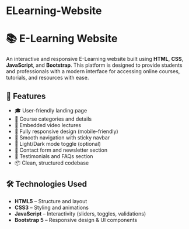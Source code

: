 ﻿# ELearning-Website
# 📚 E-Learning Website

An interactive and responsive E-Learning website built using **HTML**, **CSS**, **JavaScript**, and **Bootstrap**. This platform is designed to provide students and professionals with a modern interface for accessing online courses, tutorials, and resources with ease.

## 🚀 Features

- 🎓 User-friendly landing page
- 📑 Course categories and details
- 🎥 Embedded video lectures
- 📱 Fully responsive design (mobile-friendly)
- 🧭 Smooth navigation with sticky navbar
- 🌙 Light/Dark mode toggle (optional)
- 📩 Contact form and newsletter section
- 💬 Testimonials and FAQs section
- 📦 Clean, structured codebase

## 🛠️ Technologies Used

- **HTML5** – Structure and layout  
- **CSS3** – Styling and animations  
- **JavaScript** – Interactivity (sliders, toggles, validations)  
- **Bootstrap 5** – Responsive design & UI components  


